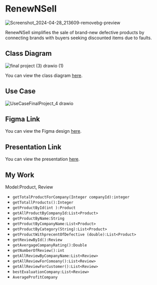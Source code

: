 
# RenewNSell
   ![Screenshot_2024-04-28_213609-removebg-preview](https://github.com/1Haya1/Final-Project/assets/154345101/2770293f-c442-47c9-a10f-ef2adcc3fa74)


RenewNSell simplifies the sale of brand-new defective products by connecting brands with buyers seeking discounted items due to faults.

## Class Diagram
![final project (3) drawio (1)](https://github.com/mmyh147/RenewNSell/assets/61750916/74e21d67-9b27-47cf-8486-78bdd1fc397a)

You can view the class diagram [here](https://drive.google.com/file/d/1adlykwsfluoi3I7ytIo0cnQk8RGOMHAK/view?usp=drivesdk).

## Use Case
![UseCaseFinalProject_4 drawio](https://github.com/1Haya1/Final-Project/assets/154345101/f18451f6-a822-44e5-a7ca-065016c131c1)


## Figma Link

You can view the Figma design [here](https://www.figma.com/file/UCHM3h9HjDvOea3peiIJvg/Untitled?type=design&mode=design&t=kRawrEPgMJYnhvna-0).

## Presentation Link

You can view the presentation [here](https://www.canva.com/design/DAGEipSxZN0/646HXCCE4gTsssZVUNkWrw/edit?utm_content=DAGEipSxZN0&utm_campaign=designshare&utm_medium=link2&utm_source=sharebutton).

## My Work
Model:Product, Review
- `getTotalProductForCompany(Integer companyId):integer`
- `getTotallProducts():Integer`
- `getProductById(int ):Product`
- `getAllProductByCompanyId:List<Product>`
- `getProductByName:String
`
- `getProductByCompanyName:List<Product>
`
- `getProductByCategory(String):List<Product>
`
- `getProductWithprecentOfDefective (double):List<Product>
`
- `getReviewById():Review
`
- `getAvergageCompanyRating():Double
`
- `getNumberOfReview():int
`
- `getAllReviewByCompanyName:List<Review>
`
- `getAllReviewForComoany():List<Review>
`
- `getAllReviewForCustomer():List<Review>
`
- `bestEvaluationCompany:List<Review>
`
- `AverageProfitCompany
`


